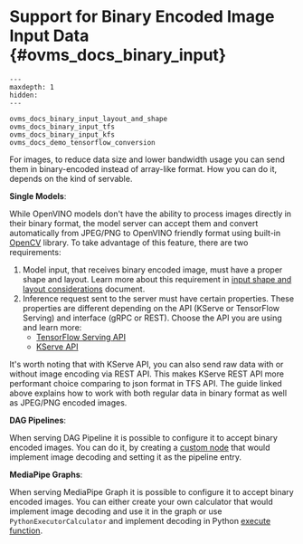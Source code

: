 # Support for Binary Encoded Image Input Data {#ovms_docs_binary_input}

```{toctree}
---
maxdepth: 1
hidden:
---

ovms_docs_binary_input_layout_and_shape
ovms_docs_binary_input_tfs
ovms_docs_binary_input_kfs
ovms_docs_demo_tensorflow_conversion
```

For images, to reduce data size and lower bandwidth usage you can send them in binary-encoded instead of array-like format. How you can do it, depends on the kind of servable.   

**Single Models**:

While OpenVINO models don't have the ability to process images directly in their binary format, the model server can accept them and convert
automatically from JPEG/PNG to OpenVINO friendly format using built-in [OpenCV](https://opencv.org/) library. To take advantage of this feature, there are two requirements:
   1. Model input, that receives binary encoded image, must have a proper shape and layout. Learn more about this requirement in [input shape and layout considerations](./binary_input_layout_and_shape.md) document.
   2. Inference request sent to the server must have certain properties. These properties are different depending on the API (KServe or TensorFlow Serving) and interface (gRPC or REST). Choose the API you are using and learn more:
      - [TensorFlow Serving API](./binary_input_tfs.md)
      - [KServe API](./binary_input_kfs.md)

It's worth noting that with KServe API, you can also send raw data with or without image encoding via REST API. This makes KServe REST API more performant choice comparing to json format in TFS API. The guide linked above explains how to work with both regular data in binary format as well as JPEG/PNG encoded images. 

**DAG Pipelines**:

When serving DAG Pipeline it is possible to configure it to accept binary encoded images. You can do it, by creating a [custom node](./custom_node_development.md) that would implement image decoding and setting it as the pipeline entry. 

**MediaPipe Graphs**:

When serving MediaPipe Graph it is possible to configure it to accept binary encoded images. You can either create your own calculator that would implement image decoding and use it in the graph or use `PythonExecutorCalculator` and implement decoding in Python [execute function](./python_support/reference.md#ovmspythonmodel-class).